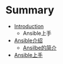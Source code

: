 # Summary

* [Introduction](README.md)
   * Ansible上手
* [Ansible介绍](chapter1.md)
   * [Ansilbe的简介](ansilbede_jia_gou.md)
* [Ansible上手](ansibleshang_shou.md)


